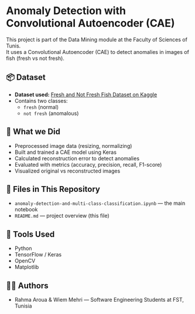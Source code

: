 # Anomaly Detection with Convolutional Autoencoder (CAE)

This project is part of the Data Mining module at the Faculty of Sciences of Tunis.  
It uses a Convolutional Autoencoder (CAE) to detect anomalies in images of fish (fresh vs not fresh).

## 📦 Dataset
- **Dataset used:** [Fresh and Not Fresh Fish Dataset on Kaggle](https://www.kaggle.com/datasets/arifagustyawan/fresh-and-not-fresh-fish-dataset)
- Contains two classes:
  - `fresh` (normal)
  - `not fresh` (anomalous)

## 🧠 What we Did
- Preprocessed image data (resizing, normalizing)
- Built and trained a CAE model using Keras
- Calculated reconstruction error to detect anomalies
- Evaluated with metrics (accuracy, precision, recall, F1-score)
- Visualized original vs reconstructed images

## 📁 Files in This Repository
- `anomaly-detection-and-multi-class-classification.ipynb` — the main notebook
- `README.md` — project overview (this file)

## 🚀 Tools Used
- Python
- TensorFlow / Keras
- OpenCV
- Matplotlib

## 👩‍💻 Authors
- Rahma Aroua & Wiem Mehri  — Software Engineering Students at FST, Tunisia
